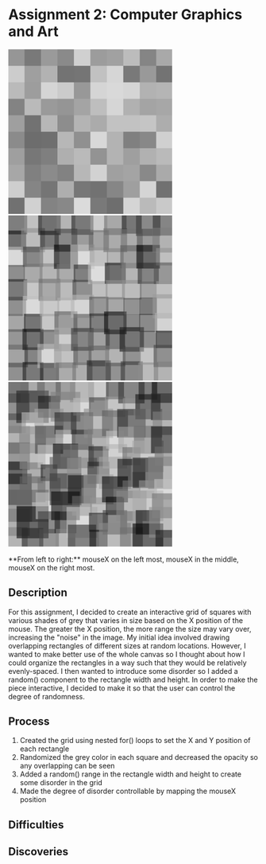 # Assignment 2: Computer Graphics and Art

<p float="left">
  <img src="Images/mouseLeft.png" width="330">
  <img src="Images/mouseMid.png" width="330">
  <img src="Images/mouseRight.png" width="330">
</p>
**From left to right:**
mouseX on the left most, mouseX in the middle, mouseX on the right most.

## Description
For this assignment, I decided to create an interactive grid of squares with various shades of grey that varies in size based on the X position of the mouse. The greater the X position, the more range the size may vary over, increasing the "noise" in the image. My initial idea involved drawing overlapping rectangles of different sizes at random locations. However, I wanted to make better use of the whole canvas so I thought about how I could organize the rectangles in a way such that they would be relatively evenly-spaced. I then wanted to introduce some disorder so I added a random() component to the rectangle width and height. In order to make the piece interactive, I decided to make it so that the user can control the degree of randomness.

## Process
1. Created the grid using nested for() loops to set the X and Y position of each rectangle
2. Randomized the grey color in each square and decreased the opacity so any overlapping can be seen
3. Added a random() range in the rectangle width and height to create some disorder in the grid
4. Made the degree of disorder controllable by mapping the mouseX position

## Difficulties


## Discoveries
